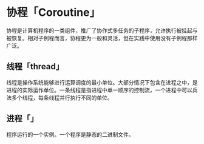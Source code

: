 # 协程「Coroutine」
协程是计算机程序的一类组件，推广了协作式多任务的子程序，允许执行被挂起与被恢复。相对子例程而言，协程更为一般和灵活，但在实践中使用没有子例程那样广泛。
## 线程「thread」
线程是操作系统能够进行运算调度的最小单位。大部分情况下包含在进程之中，是进程的实际运作单位。一条线程是指进程中单一顺序的控制流，一个进程中可以兵法多个线程，每条线程并行执行不同的单位。
## 进程「」
程序运行的一个实例。一个程序是静态的二进制文件。